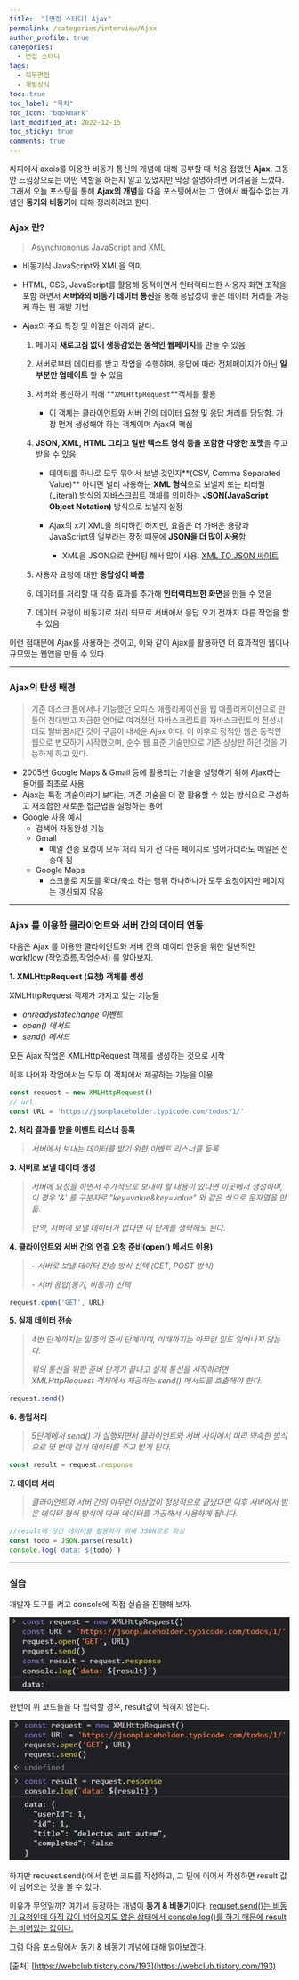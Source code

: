 ```yaml
---
title:  "[면접 스터디] Ajax"
permalink: /categories/interview/Ajax
author_profile: true
categories:
  - 면접 스터디
tags:
  - 직무면접
  - 개발상식
toc: true
toc_label: "목차"
toc_icon: "bookmark"
last_modified_at: 2022-12-15
toc_sticky: true 
comments: true
---
```


 싸피에서 axois를 이용한 비동기 통신의 개념에 대해 공부할 때 처음 접했던 **Ajax**. 그동안 느낌상으로는 어떤 역할을 하는지 알고 있었지만 막상 설명하려면 어려움을 느꼈다. 그래서 오늘 포스팅을 통해 **Ajax의 개념**을 다음 포스팅에서는 그 안에서 빠질수 없는 개념인 **동기와 비동기**에 대해 정리하려고  한다.



### Ajax 란?

> Asynchrononus JavaScript and XML

- 비동기식 JavaScript와 XML을 의미

- HTML, CSS, JavaScript를 활용해 동적이면서 인터랙티브한 사용자 화면 조작을 포함 하면서 **서버와의 비동기 데이터 통신**을 통해 응답성이 좋은 데이터 처리를 가능케 하는 웹 개발 기법

- Ajax의 주요 특징 및 이점은 아래와 같다.

  1. 페이지 **새로고침 없이 생동감있는 동적인 웹페이지**를 만들 수 있음

  2. 서버로부터 데이터를 받고 작업을 수행하며,  응답에 따라 전체페이지가 아닌 **일부분만 업데이트** 할 수 있음

  3. 서버와 통신하기 위해 **`XMLHttpRequest`**객체를 활용

     - 이 객체는 클라이언트와 서버 간의 데이터 요청 및 응답 처리를 담당함. 가장 먼저 생성해야 하는 객체이며 Ajax의 핵심

  4. **JSON, XML, HTML 그리고 일반 텍스트 형식 등을 포함한 다양한 포맷**을 주고 받을 수 있음
  
      - 데이터를 하나로 모두 묶어서 보낼 것인지**(CSV, Comma Separated Value)** 아니면 널리 사용하는 **XML 형식**으로 보낼지 또는 리터럴(Literal) 방식의 자바스크립트 객체를 의미하는 **JSON(JavaScript Object Notation)** 방식으로 보낼지 설정
        
      - Ajax의 x가 XML을 의미하긴 하지만, 요즘은 더 가벼운 용량과 JavaScript의 일부라는 장점 때문에 **JSON을 더 많이 사용**함
        - XML을 JSON으로 컨버팅 해서 많이 사용. [XML TO JSON 싸이트](https://codebeautify.org/xmltojson)
        
      
  5. 사용자 요청에 대한 **응답성이 빠름**
  
  
  6. 데이터를 처리할 때 각종 효과를 추가해 **인터랙티브한 화면**을 만들 수 있음
  
  7. 데이터 요청이 비동기로 처리 되므로 서버에서 응답 오기 전까지 다른 작업을 할 수 있음

이런 점때문에 Ajax를 사용하는 것이고, 이와 같이 Ajax를 활용하면 더 효과적인 웹이나 규모있는 웹앱을 만들 수 있다.



-----

### Ajax의 탄생 배경

>기존 데스크 톱에서나 가능했던 오피스 애플리케이션을 웹 애플리케이션으로 만들어 천대받고 저급한 언어로 여겨졌던 자바스크립트를 자바스크립트의 전성시대로 탈바꿈시킨 것이 구글이 내세운 Ajax 이다. 이 이후로 정적인 웹은 동적인 웹으로 변모하기 시작했으며, 순수 웹 표준 기술만으로 기존 상상만 하던 것을 가능하게 하고 있다.

- 2005년 Google Maps & Gmail 등에 활용되는 기술을 설명하기 위해 Ajax라는 용어를 최초로 사용
- Ajax는 특정 기술이라기 보다는, 기존 기술을 더 잘 활용할 수 있는 방식으로 구성하고 재조합한 새로운 접근법을 설명하는 용어
- Google 사용 예시
  - 검색어 자동완성 기능
  - Gmail
    - 메일 전송 요청이 모두 처리 되기 전 다른 페이지로 넘어가더라도 메일은 전송이 됨
  - Google Maps
    - 스크롤로 지도를 확대/축소 하는 행위 하나하나가 모두 요청이지만 페이지는 갱신되지 않음




----

### Ajax 를 이용한 클라이언트와 서버 간의 데이터 연동

다음은 Ajax 를 이용한 클라이언트와 서버 간의 데이터 연동을 위한 일반적인 workflow (작업흐름,작업순서) 를 알아보자.



**1. XMLHttpRequest (요청) 객체를 생성**

XMLHttpRequest 객체가 가지고 있는 기능들

- *onreadystatechange 이벤트*
- *open() 메서드*
- *send() 메서드*

모든 Ajax 작업은 XMLHttpRequest  객체를 생성하는 것으로 시작 

이후 나머자 작업에서는 모두 이 객체에서 제공하는 기능을 이용

```javascript
const request = new XMLHttpRequest()
// url
const URL = 'https://jsonplaceholder.typicode.com/todos/1/'
```



**2. 처리 결과를 받을 이벤트 리스너 등록**

> *서버에서 보내는 데이터를 받기 위한 이벤트 리스너를 등록*



**3. 서버로 보낼 데이터 생성**

> *서버에 요청을 하면서 추가적으로 보내야 할 내용이 있다면 이곳에서 생성하며, 이 경우 '&' 를 구분자로 "key=value&key=value" 와 같은 식으로 문자열을 만듦.* 
>
> *만약, 서버에 보낼 데이터가 없다면 이 단계를 생략해도 된다.*



**4. 클라이언트와 서버 간의 연결 요청 준비(open() 메서드 이용)**

> *- 서버로 보낼 데이터 전송 방식 선택 (GET, POST 방식)*
>
> *- 서버 응답(동기, 비동기) 선택*

```javascript
request.open('GET', URL)
```



**5. 실제 데이터 전송**

> *4번 단계까지는 일종의 준비 단계이며, 이때까지는 아무런 일도 일어나지 않는다.*
>
> *위의 통신을 위한 준비 단계가 끝나고 실제 통신을 시작하려면 XMLHttpRequest 객체에서 제공하는 send() 메서드를 호출해야 한다*.

```javascript
request.send()
```



**6. 응답처리**

> *5단계에서 send() 가 실행되면서  클라이언트와 서버 사이에서 미리 약속한 방식으로 몇 번에 걸쳐 데이터를 주고 받게 된다.*

```javascript
const result = request.response
```



**7. 데이터 처리**

> *클라이언트와 서버 간의 아무런 이상없이 정상적으로 끝났다면 이후 서버에서 받은 데이터 형식 방식에 따라 데이터를 가공해서 사용하게 됩니다.*

```javascript
//result에 담긴 데이터를 활용하기 위해 JSON으로 파싱
const todo = JSON.parse(result)
console.log(`data: ${todo}`)
```

----



### 실습

개발자 도구를 켜고 console에 직접 실습을 진행해 보자.

![image-20221215164302802](/assets/images/image-20221215164302802.png)

한번에 위 코드들을 다 입력할 경우, result값이 찍히지 않는다.

![image-20221215164417605](/assets/images/image-20221215164417605.png)

하지만 request.send()에서 한번 코드를 작성하고, 그 밑에 이어서 작성하면 result 값이 넘어오는 것을 볼 수 있다. 

이유가 무엇일까? 여기서 등장하는 개념이 **동기 & 비동기**이다. <u>requset.send()는 비동기 요청인데 아직 값이 넘어오지도 않은 상태에서 console.log()를 하기 때문에 result는 비어있는 값이다.</u>

그럼 다음 포스팅에서 동기 & 비동기 개념에 대해 알아보겠다.



[출처] [https://webclub.tistory.com/193](https://webclub.tistory.com/193)